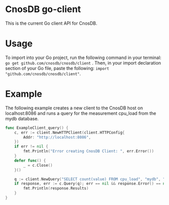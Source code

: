 # CnosDB go-client

This is the current Go client API for CnosDB.

# Usage

To import into your Go project, run the following command in your terminal: ```go get github.com/cnosdb/cnosdb/client```
. Then, in your import declaration section of your Go file, paste the
following: ```import "github.com/cnosdb/cnosdb/client"```.

# Example

The following example creates a new client to the CnosDB host on localhost:8086 and runs a query for the measurement
cpu_load from the mydb database.

```go
func ExampleClient_query() {
	c, err := client.NewHTTPClient(client.HTTPConfig{
		Addr: "http://localhost:8086",
	})
	if err != nil {
		fmt.Println("Error creating CnosDB Client: ", err.Error())
	}
	defer func() {
		_ = c.Close()
	}()

	q := client.NewQuery("SELECT count(value) FROM cpu_load", "mydb", "")
	if response, err := c.Query(q); err == nil && response.Error() == nil {
		fmt.Println(response.Results)
	}
}
```